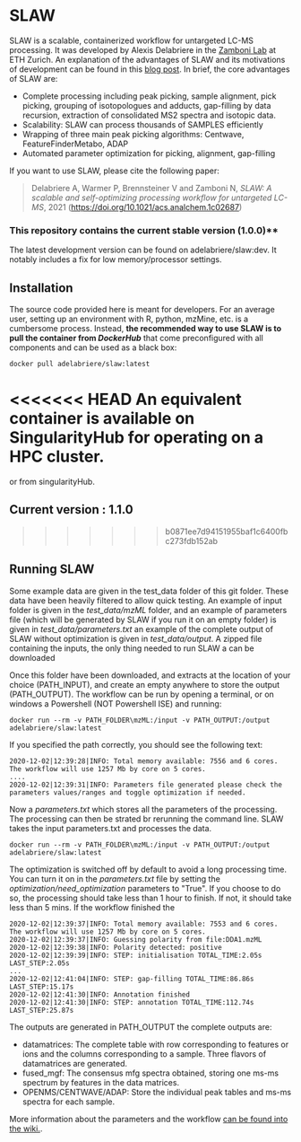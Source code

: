# SLAW

SLAW is a scalable, containerized workflow for untargeted LC-MS processing. It was developed by Alexis Delabriere in the [Zamboni Lab](https://imsb.ethz.ch/research/zamboni.html) at ETH Zurich. An explanation of the advantages of SLAW and its motivations of development can be found in this [blog post](https://metabolomics.blog/2021/07/02/slaw/). In brief, the core advantages of SLAW are:
 * Complete processing including peak picking, sample alignment, pick picking, grouping of isotopologues and adducts, gap-filling by data recursion, extraction of consolidated MS2 spectra and isotopic data.
 * Scalability: SLAW can process thousands of SAMPLES efficiently
 * Wrapping of three main peak picking algorithms: Centwave, FeatureFinderMetabo, ADAP
 * Automated parameter optimization for picking, alignment, gap-filling

If you want to use SLAW, please cite the following paper:

> Delabriere A, Warmer P, Brennsteiner V and Zamboni N, *SLAW: A scalable and self-optimizing processing workflow for untargeted LC-MS*, 2021 (https://doi.org/10.1021/acs.analchem.1c02687)
 
### This repository contains the current stable version (1.0.0)**

The latest development version can be found on adelabriere/slaw:dev. It notably includes a fix for low memory/processor settings. 

## Installation

The source code provided here is meant for developers. For an average user, setting up an environment with R, python, mzMine, etc. is a cumbersome process. Instead, **the recommended way to use SLAW is to pull the container from *DockerHub*** that come preconfigured with all components and can be used as a black box:

```
docker pull adelabriere/slaw:latest
```
<<<<<<< HEAD
An equivalent container is available on SingularityHub for operating on a HPC cluster.
=======
or from singularityHub.

## Current version : 1.1.0
>>>>>>> b0871ee7d94151955baf1c6400fbc273fdb152ab

## Running SLAW

Some example data are given in the test_data folder of this git folder. These data have been heavily filtered to allow quick testing. An example of input folder is given in the _test_data/mzML_ folder, and an example of parameters file (which will be generated by SLAW if you run it on an empty folder) is given in _test_data/parameters.txt_ an example of the complete output of SLAW without optimization is given in _test_data/output_. A zipped file containing the inputs, the only thing needed to run SLAW a  can be downloaded

Once this folder have been downloaded, and extracts at the location of your choice (PATH_INPUT), and create an empty anywhere to store the output (PATH_OUTPUT). The workflow can be run by opening a terminal, or on windows a Powershell (NOT Powershell ISE) and running:
```
docker run --rm -v PATH_FOLDER\mzML:/input -v PATH_OUTPUT:/output adelabriere/slaw:latest
```
If you specified the path correctly, you should see the following text:
```
2020-12-02|12:39:28|INFO: Total memory available: 7556 and 6 cores. The workflow will use 1257 Mb by core on 5 cores.
....
2020-12-02|12:39:31|INFO: Parameters file generated please check the parameters values/ranges and toggle optimization if needed.
```
Now a _parameters.txt_ which stores all the parameters of the processing. The processing can then be strated br rerunning the command line. SLAW takes the input parameters.txt and processes the data.
```
docker run --rm -v PATH_FOLDER\mzML:/input -v PATH_OUTPUT:/output adelabriere/slaw:latest
```
The optimization is switched off by default to avoid a long processing time. You can turn it on in the _parameters.txt_ file by setting the _optimization/need_optimization_ parameters to "True". If you choose to do so, the processing should take less than 1 hour to finish. If not, it should take less than 5 mins. If the workflow finished the

```
2020-12-02|12:39:37|INFO: Total memory available: 7553 and 6 cores. The workflow will use 1257 Mb by core on 5 cores.
2020-12-02|12:39:37|INFO: Guessing polarity from file:DDA1.mzML
2020-12-02|12:39:38|INFO: Polarity detected: positive
2020-12-02|12:39:39|INFO: STEP: initialisation TOTAL_TIME:2.05s LAST_STEP:2.05s
...
2020-12-02|12:41:04|INFO: STEP: gap-filling TOTAL_TIME:86.86s LAST_STEP:15.17s
2020-12-02|12:41:30|INFO: Annotation finished
2020-12-02|12:41:30|INFO: STEP: annotation TOTAL_TIME:112.74s LAST_STEP:25.87s
```
The outputs are generated in PATH_OUTPUT the complete outputs are:
 * datamatrices: The complete table with row corresponding to features or ions and the columns corresponding to a sample. Three flavors of datamatrices are generated.
 * fused_mgf: The consensus mfg spectra obtained, storing one ms-ms spectrum by features in the data matrices.
 * OPENMS/CENTWAVE/ADAP: Store the individual peak tables and ms-ms spectra for each sample.

 More information about the parameters and the workflow [can be found into the wiki.](https://github.com/adelabriere/SLAW/wiki).


<!-- ## Installing docker -->

<!-- Docker can be installed following this [tutorial](https://runnable.com/docker/install-docker-on-windows-10).
The whole installation process should take less than 15 minutes, mainly because you need to restart your computer.

After the installation is finished you have to add yourself to the docker-user group of ETH to run Docker. At the moment you have to do it yourself, to do so sign out of your session (Important : sign out) and log in the admin account of your computer (SYSBCPU) and find the local users group in the control panel :
![alt text](imgs/local_users.png)

Then on the windows click on the Groups folder in the middle panel, open the docker-users group. You  can then add yourself to the docker-users, using you ETH login (dalexis in my case). You can then log out of the SYSBCPU account
### Increasing processing power.
By default the docker virtual machine only take a small part of your computing power, however especially if you have a workstation. To do so right click on the docker icon at the right of your task bar :
 ![alt text](imgs/icon_docker.png)

And open the settings page :
 ![alt text](imgs/increasing_power.png) -->
<!--
The number of CPUs and the RAM will notably increase the speed of the peakpicking. One peakpicking experiment take 1.25Go of RAM approximately. After these modifications the docker engine will restart, which can take several minutes.

## Running the workflow

### Getting the last version of the workflow
Once docker is installed please run the Windows Powershell on windows or any Unix terminal. The workflow can then be installed directly form the "dockerhub" just by typing the following lines :
```
docker pull adelabriere/lcms_workflow_zamboni:latest
```
The required space is approximately 3 Go.

### Running the docker

_TLDR :_
```
docker run -it --cap-add=SYS_ADMIN --cap-add=DAC_READ_SEARCH --privileged -e INPUT=/sauer1/users/Alexis/examples_lcms_workflow/input -e OUTPUT=/sauer1/users/Alexis/examples_lcms_workflow/output -e USERNAME=dalexis adelabriere/lcms_workflow_zamboni:latest
```
with :
* __INPUT__ the input directory, which can be on Sauer1, here
* __OUTPUT__ the output directory which can also be on Sauer1, it should be an empty directory. It can potentially include a *parameters.txt* file
* __USERNAME__ your username to access sauer1 (the same than your windows session login)


###More detail

### What's inside
The docker is focused on the passage form raw-files to a as set of usable informations. The LC-MS workflow extract 2 kind informations, pekas and ms-ms spectra specific of MS-MS spectra.
* A set of peaktable containing all the peaks extracted in the MS1 format one for each .mzML files in a csv format each including the following fields :
  * _mz_ : The measured mass-to-charge ratio measured as the intensity weighted mz across the different scans.
  * _rt_ : The measured retention time at the apex of the peak
  * _height_ : The peak height in count or as an intensity
  * _intensity_ : The integrated area of the peak in the time dimension
  * _rt_min_ : The detected start of the peak in minute
  * _rt_max_ : The detected end of the peak in minute
  * _mz_min_ : The detected end of the peak in minute
  * _mz_max_ : The detected end of the peak in minute
  * _SN_ : The signal-to-noise ratio as measured by the ADAP algorithm
  * _peakwidth_ : The peakwidth of the chromatographic peak calculated as _rt_max - rt_min_
  * _right_on_left_assymetry_ : A measure of the peak assymetry calculated as  _(rt_max - rt)/(rt - rt_min)_
* A set of _.mgf_ containing all the MS-MS spectra in .mgf format. The .mgf format is standard format used by many tools to idetify ms-ms spectra (GNPS spectral search, SIRIUS, CFM-ID).


```
docker run -it --cap-add=SYS_ADMIN --cap-add=DAC_READ_SEARCH --privileged -e INPUT=/sauer1/users/Alexis/examples_lcms_workflow/input -e OUTPUT=/sauer1/users/Alexis/examples_lcms_workflow/output -e USERNAME=dalexis adelabriere/lcms_workflow_zamboni:latest
```


## What is inside this docker ?

The LCMS processing workflow incorporates three main steps :
- Peak picking using the MZmine workflow
- Peak alignment using an in-house aligner
- Peak feature annotations using the MScliques worklow.
- The MS-MS spectra are eventually output to be the majority of the daya. -->
